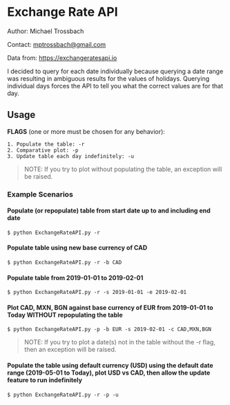 # Exchange Rate API
Author: Michael Trossbach

Contact: mptrossbach@gmail.com

Data from: https://exchangeratesapi.io

I decided to query for each date individually because querying a date range was resulting in ambiguous
results for the values of holidays. Querying individual days forces the API to tell you what the correct
values are for that day.
## Usage
**FLAGS** (one or more must be chosen for any behavior):

	1. Populate the table: -r 
	2. Comparative plot: -p
	3. Update table each day indefinitely: -u

> NOTE: If you try to plot without populating the table, an exception will be raised.

### Example Scenarios

#### Populate (or repopulate) table from start date up to and including end date
`$ python ExchangeRateAPI.py -r`
#### Populate table using new base currency of CAD
`$ python ExchangeRateAPI.py -r -b CAD`
#### Populate table from 2019-01-01 to 2019-02-01
`$ python ExchangeRateAPI.py -r -s 2019-01-01 -e 2019-02-01`
#### Plot CAD, MXN, BGN against base currency of EUR from 2019-01-01 to Today WITHOUT repopulating the table
`$ python ExchangeRateAPI.py -p -b EUR -s 2019-02-01 -c CAD,MXN,BGN`
> NOTE: If you try to plot a date(s) not in the table without the -r flag, then an exception will be raised.
#### Populate the table using default currency (USD) using the default date range (2019-05-01 to Today), plot USD vs CAD, then allow the update feature to run indefinitely
`$ python ExchangeRateAPI.py -r -p -u`
